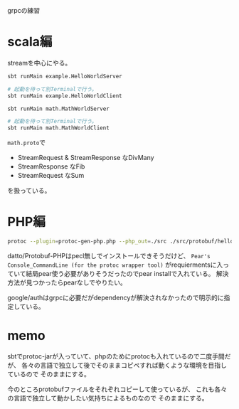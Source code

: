 grpcの練習

# scala編

streamを中心にやる。

```bash
sbt runMain example.HelloWorldServer

# 起動を待って別Terminalで行う。
sbt runMain example.HelloWorldClient
```

```bash
sbt runMain math.MathWorldServer

# 起動を待って別Terminalで行う。
sbt runMain math.MathWorldClient
```

`math.proto`で

- StreamRequest & StreamResponse なDivMany
- StreamResponse なFib
- StreamRequest なSum

を扱っている。

# PHP編

```bash
protoc --plugin=protoc-gen-php.php --php_out=./src ./src/protobuf/hello_world.proto
```

datto/Protobuf-PHPはpecl無しでインストールできそうだけど、
`Pear's Console_CommandLine (for the protoc wrapper tool)` がrequiermentsに入っていて結局pear使う必要がありそうだったのでpear installで入れている。
解決方法が見つかったらpearなしでやりたい。

google/authはgrpcに必要だがdependencyが解決されなかったので明示的に指定している。

# memo

sbtでprotoc-jarが入っていて、phpのためにprotocも入れているので二度手間だが、
各々の言語で独立して後でそのままコピペすれば動くような環境を目指しているので
そのままにする。

今のところprotobufファイルをそれぞれコピーして使っているが、
これも各々の言語で独立して動かしたい気持ちによるものなので
そのままにする。
